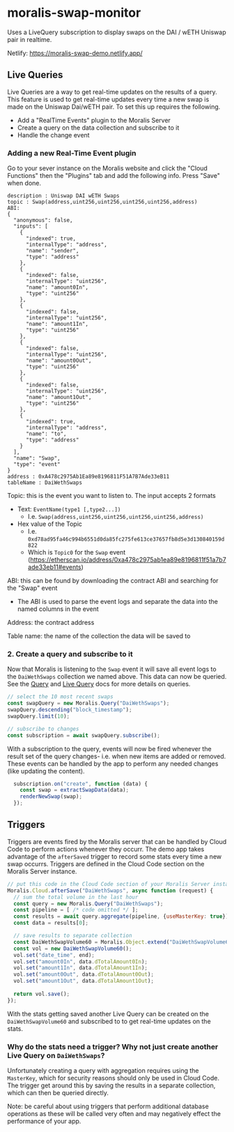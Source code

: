 # moralis-swap-monitor

Uses a LiveQuery subscription to display swaps on the DAI / wETH Uniswap pair in realtime.

Netlify: https://moralis-swap-demo.netlify.app/

## Live Queries

Live Queries are a way to get real-time updates on the results of a query. This feature is
used to get real-time updates every time a new swap is made on the Uniswap Dai/wETH pair.
To set this up requires the following.

* Add a "RealTime Events" plugin to the Moralis Server
* Create a query on the data collection and subscribe to it
* Handle the change event

### Adding a new Real-Time Event plugin

Go to your sever instance on the Moralis website and click the "Cloud Functions" then the
"Plugins" tab and add the following info. Press "Save" when done.

```
description : Uniswap DAI wETH Swaps
topic : Swap(address,uint256,uint256,uint256,uint256,address)
ABI:
{
  "anonymous": false,
  "inputs": [
    {
      "indexed": true,
      "internalType": "address",
      "name": "sender",
      "type": "address"
    },
    {
      "indexed": false,
      "internalType": "uint256",
      "name": "amount0In",
      "type": "uint256"
    },
    {
      "indexed": false,
      "internalType": "uint256",
      "name": "amount1In",
      "type": "uint256"
    },
    {
      "indexed": false,
      "internalType": "uint256",
      "name": "amount0Out",
      "type": "uint256"
    },
    {
      "indexed": false,
      "internalType": "uint256",
      "name": "amount1Out",
      "type": "uint256"
    },
    {
      "indexed": true,
      "internalType": "address",
      "name": "to",
      "type": "address"
    }
  ],
  "name": "Swap",
  "type": "event"
}
address : 0xA478c2975Ab1Ea89e8196811F51A7B7Ade33eB11
tableName : DaiWethSwaps
```

Topic: this is the event you want to listen to. The input accepts 2 formats
* Text: `EventName(type1 [,type2...])`
  * I.e. `Swap(address,uint256,uint256,uint256,uint256,address)`
* Hex value of the Topic
  * I.e. `0xd78ad95fa46c994b6551d0da85fc275fe613ce37657fb8d5e3d130840159d822`
  * Which is `Topic0` for the `Swap` event (https://etherscan.io/address/0xa478c2975ab1ea89e8196811f51a7b7ade33eb11#events)

ABI: this can be found by downloading the contract ABI and searching for the "Swap" event
* The ABI is used to parse the event logs and separate the data into the named columns in the event

Address: the contract address

Table name: the name of the collection the data will be saved to

### 2. Create a query and subscribe to it

Now that Moralis is listening to the `Swap` event it will save all event logs to the `DaiWethSwaps` collection we named above. This data can now be queried. See the
<a href="https://docs.moralis.io/queries-2" target="_blank">Query</a> and <a href="https://docs.moralis.io/live-queries" target="_blank">Live Query</a> docs for more details on queries.

```javascript
// select the 10 most recent swaps
const swapQuery = new Moralis.Query("DaiWethSwaps");
swapQuery.descending("block_timestamp");
swapQuery.limit(10);

// subscribe to changes
const subscription = await swapQuery.subscribe();
```

With a subscription to the query, events will now be fired whenever the result set of the query changes- i.e. when new items are added or removed. These events can be handled by the app to
perform any needed changes (like updating the content).

```javascript
  subscription.on("create", function (data) {
    const swap = extractSwapData(data);
    renderNewSwap(swap);
  });
```

## Triggers

Triggers are events fired by the Moralis server that can be handled by Cloud Code to perform actions whenever they occurr. The demo app takes advantage of the `afterSaved` trigger to record some stats every time a new swap occurrs. Triggers are defined in the Cloud Code section on the
Moralis Server instance.

```javascript
// put this code in the Cloud Code section of your Moralis Server instance
Moralis.Cloud.afterSave("DaiWethSwaps", async function (request) {
  // sum the total volume in the last hour
  const query = new Moralis.Query("DaiWethSwaps");
  const pipeline = [ /* code omitted */ ];
  const results = await query.aggregate(pipeline, {useMasterKey: true});
  const data = results[0];

  // save results to separate collection
  const DaiWethSwapVolume60 = Moralis.Object.extend("DaiWethSwapVolume60");
  const vol = new DaiWethSwapVolume60();
  vol.set("date_time", end);
  vol.set("amount0In", data.dTotalAmount0In);
  vol.set("amount1In", data.dTotalAmount1In);
  vol.set("amount0Out", data.dTotalAmount0Out);
  vol.set("amount1Out", data.dTotalAmount1Out);
  
  return vol.save();
});
```

With the stats getting saved another Live Query can be created on the `DaiWethSwapVolume60` and subscribed to to get real-time updates on the stats.

### Why do the stats need a trigger? Why not just create another Live Query on `DaiWethSwaps`?

Unfortunately creating a query with aggregation requires using the `MasterKey`, which for
security reasons should only be used in Cloud Code. The trigger get around this by saving the
results in a separate collection, which can then be queried directly.

Note: be careful about using triggers that perform additional database operations as these will
be called very often and may negatively effect the performance of your app.
